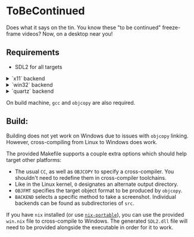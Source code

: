 # ToBeContinued

Does what it says on the tin. You know these "to be continued" freeze-frame videos? Now, on a desktop near you!

## Requirements

 - SDL2 for all targets

<details>
<summary> `x11` backend </summary>

 - `libX11` for taking the screenshot

</details>

<details>
<summary> `win32` backend </summary>

 - Windows GDI headers for screenshot

</details>

<details>
<summary> `quartz` backend </summary>

 - _(WIP, not yet implemented)_

</details>

On build machine, `gcc` and `objcopy` are also required.
 
## Build:

Building does not yet work on Windows due to issues with `objcopy` linking.
However, cross-compiling from Linux to Windows does work.

The provided Makefile supports a couple extra options which should help target
other platforms:

 - The usual `CC`, as well as `OBJCOPY` to specify a cross-compiler. You shouldn't
   need to redefine them in cross-compiler toolchains.
 - Like in the Linux kernel, `O` designates an alternate output directory.
 - `OBJFMT` specifies the target object format to be produced by `objcopy`.
 - `BACKEND` selects a specific method to take a screenshot. Individual backends
   can be found as subdirectories of `src`.

If you have `nix` installed (or use [`nix-portable`](https://github.com/DavHau/nix-portable)),
you can use the provided `win.nix` file to cross-compile to Windows. The
generated `SDL2.dll` file will need to be provided alongside the executable
in order for it to work.

